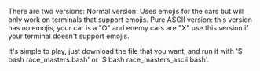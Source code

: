 There are two versions:
Normal version: Uses emojis for the cars but will only work on terminals that support emojis.
Pure ASCII version: this version has no emojis, your car is a "O" and enemy cars are "X" use this version if your terminal doesn't support emojis.

It's simple to play, just download the file that you want, and run it with '$ bash race_masters.bash' or '$ bash race_masters_ascii.bash'.
